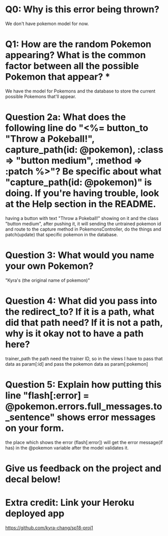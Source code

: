 # Q0: Why is this error being thrown?
We don't have pokemon model for now.

# Q1: How are the random Pokemon appearing? What is the common factor between all the possible Pokemon that appear? *
We have the model for Pokemons and the database to store the current possible Pokemons that'll appear.

# Question 2a: What does the following line do "<%= button_to "Throw a Pokeball!", capture_path(id: @pokemon), :class => "button medium", :method => :patch %>"? Be specific about what "capture_path(id: @pokemon)" is doing. If you're having trouble, look at the Help section in the README.
having a button with text "Throw a Pokeball!" showing on it and the class "button medium", after pushing it, it will sending the untrained pokemon id and route to the capture method in PokemonsController, do the things and patch(update) that specific pokemon in the database.

# Question 3: What would you name your own Pokemon?
"Kyra's (the original name of pokemon)"

# Question 4: What did you pass into the redirect_to? If it is a path, what did that path need? If it is not a path, why is it okay not to have a path here?
trainer_path
the path need the trainer ID, so in the views I have to pass that data as param[:id] and pass the pokemon data as param[:pokemon]

# Question 5: Explain how putting this line "flash[:error] = @pokemon.errors.full_messages.to_sentence" shows error messages on your form.
the place which shows the error (flash[:error]) will get the error message(if has) in the @pokemon variable after the model validates it.

# Give us feedback on the project and decal below!

# Extra credit: Link your Heroku deployed app
https://github.com/kyra-chang/sp18-proj1
